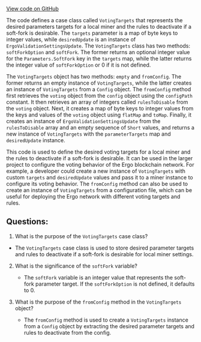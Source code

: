 [View code on GitHub](https://github.com/ergoplatform/ergo/src/main/scala/org/ergoplatform/settings/VotingTargets.scala)

The code defines a case class called `VotingTargets` that represents the desired parameters targets for a local miner and the rules to deactivate if a soft-fork is desirable. The `targets` parameter is a map of byte keys to integer values, while `desiredUpdate` is an instance of `ErgoValidationSettingsUpdate`. The `VotingTargets` class has two methods: `softForkOption` and `softFork`. The former returns an optional integer value for the `Parameters.SoftFork` key in the `targets` map, while the latter returns the integer value of `softForkOption` or 0 if it is not defined.

The `VotingTargets` object has two methods: `empty` and `fromConfig`. The former returns an empty instance of `VotingTargets`, while the latter creates an instance of `VotingTargets` from a `Config` object. The `fromConfig` method first retrieves the `voting` object from the `config` object using the `configPath` constant. It then retrieves an array of integers called `rulesToDisable` from the `voting` object. Next, it creates a map of byte keys to integer values from the keys and values of the `voting` object using `flatMap` and `toMap`. Finally, it creates an instance of `ErgoValidationSettingsUpdate` from the `rulesToDisable` array and an empty sequence of `Short` values, and returns a new instance of `VotingTargets` with the `parameterTargets` map and `desiredUpdate` instance.

This code is used to define the desired voting targets for a local miner and the rules to deactivate if a soft-fork is desirable. It can be used in the larger project to configure the voting behavior of the Ergo blockchain network. For example, a developer could create a new instance of `VotingTargets` with custom `targets` and `desiredUpdate` values and pass it to a miner instance to configure its voting behavior. The `fromConfig` method can also be used to create an instance of `VotingTargets` from a configuration file, which can be useful for deploying the Ergo network with different voting targets and rules.
## Questions: 
 1. What is the purpose of the `VotingTargets` case class?
   - The `VotingTargets` case class is used to store desired parameter targets and rules to deactivate if a soft-fork is desirable for local miner settings.
   
2. What is the significance of the `softFork` variable?
   - The `softFork` variable is an integer value that represents the soft-fork parameter target. If the `softForkOption` is not defined, it defaults to 0.
   
3. What is the purpose of the `fromConfig` method in the `VotingTargets` object?
   - The `fromConfig` method is used to create a `VotingTargets` instance from a `Config` object by extracting the desired parameter targets and rules to deactivate from the config.